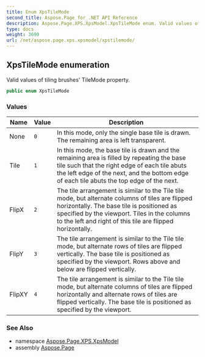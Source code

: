 ```yaml
---
title: Enum XpsTileMode
second_title: Aspose.Page for .NET API Reference
description: Aspose.Page.XPS.XpsModel.XpsTileMode enum. Valid values of tiling brushes TileMode property
type: docs
weight: 3690
url: /net/aspose.page.xps.xpsmodel/xpstilemode/
---
```

## XpsTileMode enumeration

Valid values of tiling brushes' TileMode property.

```csharp
public enum XpsTileMode
```

### Values

| Name | Value | Description |
| --- | --- | --- |
| None | `0` | In this mode, only the single base tile is drawn. The remaining area is left transparent. |
| Tile | `1` | In this mode, the base tile is drawn and the remaining area is filled by repeating the base tile such that the right edge of each tile abuts the left edge of the next, and the bottom edge of each tile abuts the top edge of the next. |
| FlipX | `2` | The tile arrangement is similar to the Tile tile mode, but alternate columns of tiles are flipped horizontally. The base tile is positioned as specified by the viewport. Tiles in the columns to the left and right of this tile are flipped horizontally. |
| FlipY | `3` | The tile arrangement is similar to the Tile tile mode, but alternate rows of tiles are flipped vertically. The base tile is positioned as specified by the viewport. Rows above and below are flipped vertically. |
| FlipXY | `4` | The tile arrangement is similar to the Tile tile mode, but alternate columns of tiles are flipped horizontally and alternate rows of tiles are flipped vertically. The base tile is positioned as specified by the viewport. |

### See Also

* namespace [Aspose.Page.XPS.XpsModel](../../aspose.page.xps.xpsmodel/)
* assembly [Aspose.Page](../../)


